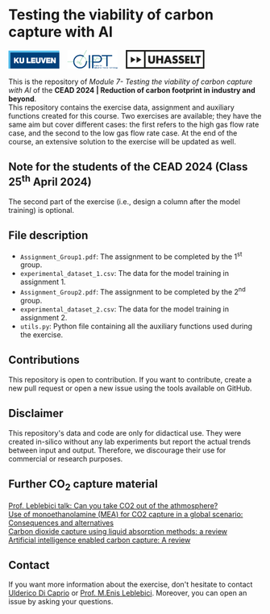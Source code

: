 # Testing the viability of carbon capture with AI
<a href = 'https://www.kuleuven.be/english/kuleuven/index.html'><img src="readme_img/kuleuven_logo.png" width="20%" height="20%"></a>&nbsp;&nbsp;&nbsp;
<a href = 'https://iiw.kuleuven.be/onderzoek/cipt'><img src="readme_img/cipt_logo.png" width="20%" height="20%"></a>&nbsp;&nbsp;&nbsp;
<a href = 'https://www.uhasselt.be/en'><img src="readme_img/uhasselt-liggend.jpg" width="31%" height="20%"></a><p>
This is the repository of *Module 7- Testing the viability of carbon capture with AI* of the **CEAD 2024 | Reduction of carbon footprint in industry and beyond**.<br>
This repository contains the exercise data, assignment and auxiliary functions created for this course. Two exercises are available; they have the same aim but cover different cases: the first refers to the high gas flow rate case, and the second to the low gas flow rate case. At the end of the course, an extensive solution to the exercise will be updated as well.<p>

## Note for the students of the CEAD 2024 (Class 25<sup>th</sup> April 2024)
The second part of the exercise (i.e., design a column after the model training) is optional.

## File description
* `Assignment_Group1.pdf`: The assignment to be completed by the 1<sup>st</sup> group.
* `experimental_dataset_1.csv`: The data for the model training in assignment 1.
* `Assignment_Group2.pdf`: The assignment to be completed by the 2<sup>nd</sup> group.
* `experimental_dataset_2.csv`: The data for the model training in assignment 2.
* `utils.py`: Python file containing all the auxiliary functions used during the exercise.

## Contributions
This repository is open to contribution. If you want to contribute, create a new pull request or open a new issue using the tools available on GitHub.

## Disclaimer
This repository's data and code are only for didactical use. They were created in-silico without any lab experiments but report the actual trends between input and output. Therefore, we discourage their use for commercial or research purposes.

## Further CO<sub>2</sub> capture material
[Prof. Leblebici talk: Can you take CO2 out of the athmosphere?](https://www.universiteitvanvlaanderen.be/college/can-you-take-co2-out-of-the-atmosphere)<br>
[Use of monoethanolamine (MEA) for CO2 capture in a global scenario: Consequences and alternatives](https://doi.org/10.1016/j.desal.2015.08.004)<br>
[Carbon dioxide capture using liquid absorption methods: a review](https://link.springer.com/article/10.1007/s10311-020-01093-8)<br>
[Artificial intelligence enabled carbon capture: A review](https://doi.org/10.1016/j.scitotenv.2023.163913)

## Contact
If you want more information about the exercise, don't hesitate to contact [Ulderico Di Caprio](mailto:ulderico.dicaprio@kuleuven.be) or [Prof. M.Enis Leblebici](mailto:muminenis.leblebici@kuleuven.be). Moreover, you can open an issue by asking your questions.
